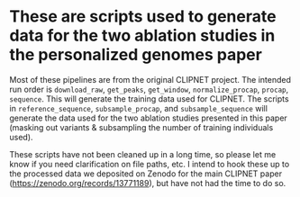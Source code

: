 # These are scripts used to generate data for the two ablation studies in the personalized genomes paper

Most of these pipelines are from the original CLIPNET project. The intended run order is `download_raw`, `get_peaks`, `get_window`, `normalize_procap`, `procap`, `sequence`. This will generate the training data used for CLIPNET. The scripts in `reference_sequence`, `subsample_procap`, and `subsample_sequence` will generate the data used for the two ablation studies presented in this paper (masking out variants & subsampling the number of training individuals used).

These scripts have not been cleaned up in a long time, so please let me know if you need clarification on file paths, etc. I intend to hook these up to the processed data we deposited on Zenodo for the main CLIPNET paper (https://zenodo.org/records/13771189), but have not had the time to do so.
